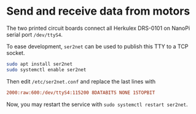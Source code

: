 # Send and receive data from motors

The two printed circuit boards connect all
Herkulex DRS-0101 on NanoPi serial port `/dev/ttyS4`.

To ease development, `ser2net` can be used to publish
this TTY to a TCP socket.

```bash
sudo apt install ser2net
sudo systemctl enable ser2net
```

Then edit `/etc/ser2net.conf` and replace the last lines with

```ini
2000:raw:600:/dev/ttyS4:115200 8DATABITS NONE 1STOPBIT
```

Now, you may restart the service with `sudo systemctl restart ser2net`.
